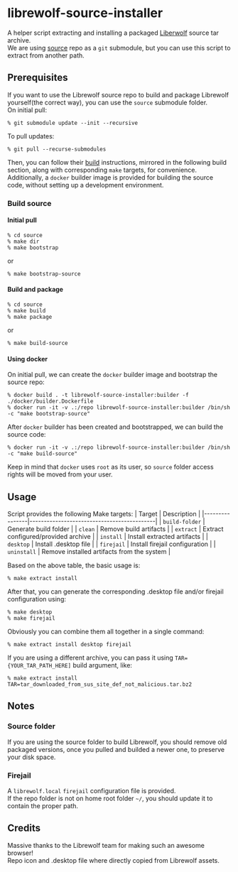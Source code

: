 # librewolf-source-installer
A helper script extracting and installing a packaged [Liberwolf](https://librewolf.net/) source tar archive.
<br>
We are using [source](https://codeberg.org/librewolf/source) repo as a `git` submodule, but you can use this
script to extract from another path.

## Prerequisites
If you want to use the Librewolf source repo to build and package Librewolf yourself(the correct way),
you can use the `source` submodule folder.
<br>
On initial pull:
```
% git submodule update --init --recursive
```
To pull updates:
```
% git pull --recurse-submodules
```
Then, you can follow their [build](https://codeberg.org/librewolf/source#building-with-this-repository)
instructions, mirrored in the following build section, along with corresponding `make` targets, for convenience.
<br>
Additionally, a `docker` builder image is provided for building the source code,
without setting up a development environment.
### Build source
#### Initial pull
```
% cd source
% make dir
% make bootstrap
```
or
```
% make bootstrap-source
```
#### Build and package
```
% cd source
% make build
% make package
```
or
```
% make build-source
```
#### Using docker
On initial pull, we can create the `docker` builder image and bootstrap the source repo:
```
% docker build . -t librewolf-source-installer:builder -f ./docker/builder.Dockerfile
% docker run -it -v .:/repo librewolf-source-installer:builder /bin/sh -c "make bootstrap-source"
```
After `docker` builder has been created and bootstrapped, we can build the source code:
```
% docker run -it -v .:/repo librewolf-source-installer:builder /bin/sh -c "make build-source"
```
Keep in mind that `docker` uses `root` as its user, so `source` folder access rights will be moved from your user.

## Usage
Script provides the following Make targets:
| Target         | Description                                |
|----------------|--------------------------------------------|
| `build-folder` | Generate build folder                      |
| `clean`        | Remove build artifacts                     |
| `extract`      | Extract configured/provided archive        |
| `install`      | Install extracted artifacts                |
| `desktop`      | Install .desktop file                      |
| `firejail`     | Install firejail configuration             |
| `uninstall`    | Remove installed artifacts from the system |

Based on the above table, the basic usage is:
```
% make extract install
```
After that, you can generate the corresponding .desktop file and/or firejail
configuration using:
```
% make desktop
% make firejail
```
Obviously you can combine them all together in a single command:
```
% make extract install desktop firejail
```
If you are using a different archive, you can pass it using `TAR={YOUR_TAR_PATH_HERE]`
build argument, like:
```
% make extract install TAR=tar_downloaded_from_sus_site_def_not_malicious.tar.bz2
```

## Notes
### Source folder
If you are using the source folder to build Librewolf, you should remove old packaged
versions, once you pulled and builded a newer one, to preserve your disk space.
### Firejail
A `librewolf.local` `firejail` configuration file is provided.
<br>
If the repo folder is not on home root folder `~/`, you should update it to contain
the proper path.

## Credits
Massive thanks to the Librewolf team for making such an awesome browser!
<br>
Repo icon and .desktop file where directly copied from Librewolf assets.
